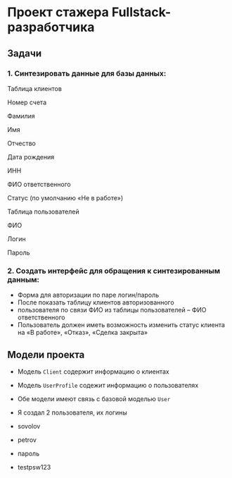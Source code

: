 # Проект стажера Fullstack-разработчика
## Задачи
### 1. Синтезировать данные для базы данных:

Таблица клиентов

Номер счета

Фамилия

Имя

Отчество

Дата рождения

ИНН

ФИО ответственного

Статус (по умолчанию «Не в работе»)


Таблица пользователей

ФИО

Логин

Пароль


### 2. Создать интерфейс для обращения к синтезированным данным:
* Форма для авторизации по паре логин/пароль
* После показать таблицу клиентов авторизованного
* пользователя по связи ФИО из таблицы пользователей – ФИО
ответственного
* Пользователь должен иметь возможность изменить статус
клиента на «В работе», «Отказ», «Сделка закрыта»

##  Модели проекта
* Модель `Client` содержит информацию о клиентах
* Модель `UserProfile` содежит информацию о пользователях
* Обе модели имеют связь с базовой моделью `User`

* Я создал 2 пользователя, их логины
* sovolov
* petrov

* пароль
* testpsw123
